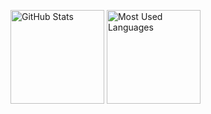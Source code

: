 <p>
<img src="https://github-readme-stats.vercel.app/api?username=kkkkoki&theme=moltack" alt="GitHub Stats" height="150px">
<img src="https://github-readme-stats.vercel.app/api/top-langs/?username=kkkkoki&layout=compact&theme=moltack" alt="Most Used Languages" height="150px">
</p>
